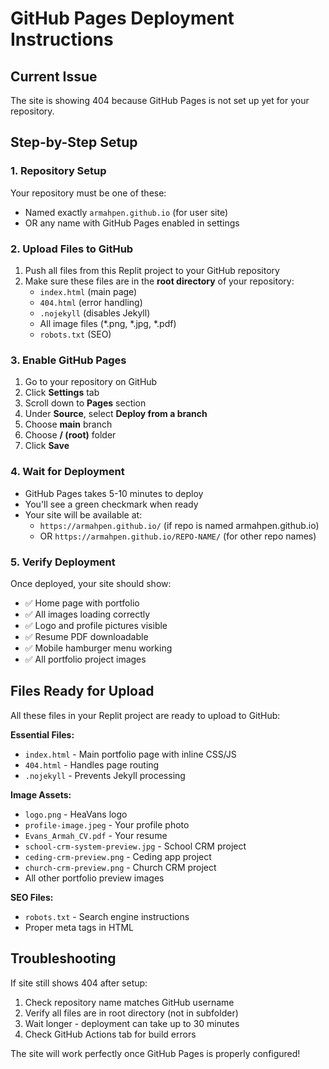 # GitHub Pages Deployment Instructions

## Current Issue
The site is showing 404 because GitHub Pages is not set up yet for your repository.

## Step-by-Step Setup

### 1. Repository Setup
Your repository must be one of these:
- Named exactly `armahpen.github.io` (for user site)
- OR any name with GitHub Pages enabled in settings

### 2. Upload Files to GitHub
1. Push all files from this Replit project to your GitHub repository
2. Make sure these files are in the **root directory** of your repository:
   - `index.html` (main page)
   - `404.html` (error handling)  
   - `.nojekyll` (disables Jekyll)
   - All image files (*.png, *.jpg, *.pdf)
   - `robots.txt` (SEO)

### 3. Enable GitHub Pages
1. Go to your repository on GitHub
2. Click **Settings** tab
3. Scroll down to **Pages** section
4. Under **Source**, select **Deploy from a branch**
5. Choose **main** branch
6. Choose **/ (root)** folder
7. Click **Save**

### 4. Wait for Deployment
- GitHub Pages takes 5-10 minutes to deploy
- You'll see a green checkmark when ready
- Your site will be available at:
  - `https://armahpen.github.io/` (if repo is named armahpen.github.io)
  - OR `https://armahpen.github.io/REPO-NAME/` (for other repo names)

### 5. Verify Deployment
Once deployed, your site should show:
- ✅ Home page with portfolio
- ✅ All images loading correctly  
- ✅ Logo and profile pictures visible
- ✅ Resume PDF downloadable
- ✅ Mobile hamburger menu working
- ✅ All portfolio project images

## Files Ready for Upload
All these files in your Replit project are ready to upload to GitHub:

**Essential Files:**
- `index.html` - Main portfolio page with inline CSS/JS
- `404.html` - Handles page routing
- `.nojekyll` - Prevents Jekyll processing

**Image Assets:**
- `logo.png` - HeaVans logo
- `profile-image.jpeg` - Your profile photo
- `Evans_Armah_CV.pdf` - Your resume
- `school-crm-system-preview.jpg` - School CRM project
- `ceding-crm-preview.png` - Ceding app project  
- `church-crm-preview.png` - Church CRM project
- All other portfolio preview images

**SEO Files:**
- `robots.txt` - Search engine instructions
- Proper meta tags in HTML

## Troubleshooting
If site still shows 404 after setup:
1. Check repository name matches GitHub username
2. Verify all files are in root directory (not in subfolder)
3. Wait longer - deployment can take up to 30 minutes
4. Check GitHub Actions tab for build errors

The site will work perfectly once GitHub Pages is properly configured!